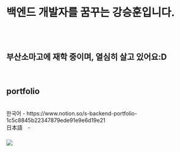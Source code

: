 <h1>백엔드 개발자를 꿈꾸는 강승훈입니다.</h1>
<br><br>
<h2>부산소마고에 재학 중이며, 열심히 살고 있어요:D</h2><br> 


<h2>portfolio</h2><br />
한국어  - https://www.notion.so/s-backend-portfolio-1c5c8845b22347879ede91e9e6d19e21<br />
日本語　- <br />
<h3><a href="https://www.instagram.com/s.hoon__e/"><img src="https://img.shields.io/badge/Instagram-F557DA?style=flat-square&logo=instagram&logoColor=white"></a></h3> 


   
  
 
 
  

